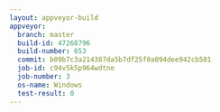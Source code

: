 ```yaml
---
layout: appveyor-build
appveyor:
  branch: master
  build-id: 47268796
  build-number: 653
  commit: b09b7c3a214387da5b7df25f0a094dee942cb501
  job-id: c94v5k5p964wdtno
  job-number: 3
  os-name: Windows
  test-result: 0
---
```

